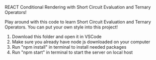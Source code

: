 REACT Conditional Rendering with Short Circuit Evaluation and Ternary Operators!

Play around with this code to learn Short Circuit Evaluation and Ternary Operators. You can put your own style into this project!

1) Download this folder and open it in VSCode
2) Make sure you already have node js downloaded on your computer
3) Run "npm install" in terminal to install needed packages
4) Run "npm start" in terminal to start the server on local host
